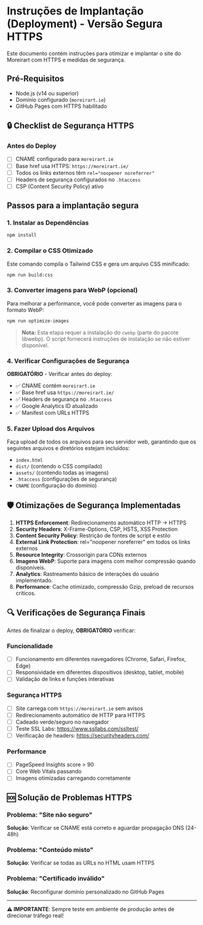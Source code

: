 # Instruções de Implantação (Deployment) - Versão Segura HTTPS

Este documento contém instruções para otimizar e implantar o site do Moreirart com HTTPS e medidas de segurança.

## Pré-Requisitos

- Node.js (v14 ou superior)
- Domínio configurado (`moreirart.ie`)
- GitHub Pages com HTTPS habilitado

## 🔒 Checklist de Segurança HTTPS

### Antes do Deploy
- [ ] CNAME configurado para `moreirart.ie`
- [ ] Base href usa HTTPS: `https://moreirart.ie/`
- [ ] Todos os links externos têm `rel="noopener noreferrer"`
- [ ] Headers de segurança configurados no `.htaccess`
- [ ] CSP (Content Security Policy) ativo

## Passos para a implantação segura

### 1. Instalar as Dependências

```bash
npm install
```

### 2. Compilar o CSS Otimizado

Este comando compila o Tailwind CSS e gera um arquivo CSS minificado:

```bash
npm run build:css
```

### 3. Converter imagens para WebP (opcional)

Para melhorar a performance, você pode converter as imagens para o formato WebP:

```bash
npm run optimize-images
```

> **Nota:** Esta etapa requer a instalação do `cwebp` (parte do pacote libwebp). 
> O script fornecerá instruções de instalação se não estiver disponível.

### 4. Verificar Configurações de Segurança

**OBRIGATÓRIO** - Verificar antes do deploy:

- ✅ CNAME contém `moreirart.ie`
- ✅ Base href usa `https://moreirart.ie/`  
- ✅ Headers de segurança no `.htaccess`
- ✅ Google Analytics ID atualizado
- ✅ Manifest com URLs HTTPS

### 5. Fazer Upload dos Arquivos

Faça upload de todos os arquivos para seu servidor web, garantindo que os seguintes arquivos e diretórios estejam incluídos:

- `index.html`
- `dist/` (contendo o CSS compilado)
- `assets/` (contendo todas as imagens)
- `.htaccess` (configurações de segurança)
- `CNAME` (configuração do domínio)

## 🛡️ Otimizações de Segurança Implementadas

1. **HTTPS Enforcement**: Redirecionamento automático HTTP → HTTPS
2. **Security Headers**: X-Frame-Options, CSP, HSTS, XSS Protection
3. **Content Security Policy**: Restrição de fontes de script e estilo
4. **External Link Protection**: rel="noopener noreferrer" em todos os links externos
5. **Resource Integrity**: Crossorigin para CDNs externos
2. **Imagens WebP**: Suporte para imagens com melhor compressão quando disponíveis.
3. **Analytics**: Rastreamento básico de interações do usuário implementado.
4. **Performance**: Cache otimizado, compressão Gzip, preload de recursos críticos.

## 🔍 Verificações de Segurança Finais

Antes de finalizar o deploy, **OBRIGATÓRIO** verificar:

### Funcionalidade
- [ ] Funcionamento em diferentes navegadores (Chrome, Safari, Firefox, Edge)
- [ ] Responsividade em diferentes dispositivos (desktop, tablet, mobile)
- [ ] Validação de links e funções interativas

### Segurança HTTPS
- [ ] Site carrega com `https://moreirart.ie` sem avisos
- [ ] Redirecionamento automático de HTTP para HTTPS
- [ ] Cadeado verde/seguro no navegador
- [ ] Teste SSL Labs: https://www.ssllabs.com/ssltest/
- [ ] Verificação de headers: https://securityheaders.com/

### Performance
- [ ] PageSpeed Insights score > 90
- [ ] Core Web Vitals passando
- [ ] Imagens otimizadas carregando corretamente

## 🆘 Solução de Problemas HTTPS

### Problema: "Site não seguro" 
**Solução**: Verificar se CNAME está correto e aguardar propagação DNS (24-48h)

### Problema: "Conteúdo misto"
**Solução**: Verificar se todas as URLs no HTML usam HTTPS

### Problema: "Certificado inválido"
**Solução**: Reconfigurar domínio personalizado no GitHub Pages

---
**⚠️ IMPORTANTE**: Sempre teste em ambiente de produção antes de direcionar tráfego real!
